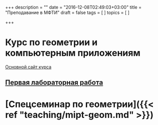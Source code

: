 +++
description = ""
date = "2016-12-08T02:49:03+03:00"
title = "Преподавание в МФТИ"
draft = false
tags = [
]
topics = [
]

+++

# Курс по геометрии и компьютерным приложениям

[Основной сайт курса](https://nvbogachev.netlify.com/teaching/gcs/)
## [Первая лабораторная работа](/geometry/lab1)

# [Спецсеминар по геометрии]({{< ref "teaching/mipt-geom.md" >}})
